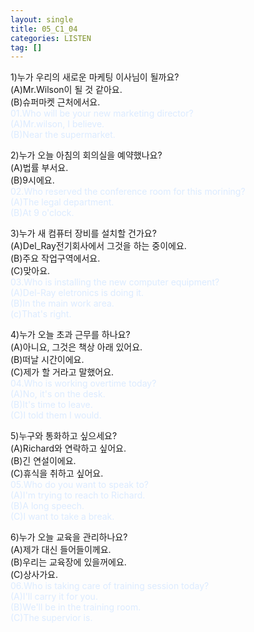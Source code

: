 ```yaml
---
layout: single
title: 05_C1_04
categories: LISTEN
tag: []
---
```


1)누가 우리의 새로운 마케팅 이사님이 될까요?   
(A)Mr.Wilson이 될 것 같아요.   
(B)슈퍼마켓 근처에서요.   
<span style="color:#DCEBFF">
01.Who will be your new marketing director?   
(A)Mr.wilson, I believe.   
(B)Near the supermarket.   
</span>
   
2)누가 오늘 아침의 회의실을 예약했나요?   
(A)법률 부서요.   
(B)9시에요.   
<span style="color:#DCEBFF">
02.Who reserved the conference room for this morining?   
(A)The legal department.   
(B)At 9 o'clock.   
</span>
   
3)누가 새 컴퓨터 장비를 설치할 건가요?   
(A)Del_Ray전기회사에서 그것을 하는 중이에요.   
(B)주요 작업구역에서요.   
(C)맞아요.   
<span style="color:#DCEBFF">
03.Who is installing the new computer equipment?   
(A)Del-Ray eletronics is doing it.   
(B)In the main work area.   
(c)That's right.   
</span>
   
4)누가 오늘 초과 근무를 하나요?   
(A)아니요, 그것은 책상 아래 있어요.   
(B)떠날 시간이에요.   
(C)제가 할 거라고 말했어요.   
<span style="color:#DCEBFF">
04.Who is working overtime today?   
(A)No, it's on the desk.   
(B)It's time to leave.   
(C)I told them I would.  
</span>   
      
5)누구와 통화하고 싶으세요?   
(A)Richard와 연락하고 싶어요.   
(B)긴 연설이에요.   
(C)휴식을 취하고 싶어요.   
<span style="color:#DCEBFF">
05.Who do you want to speak to?   
(A)I'm trying to reach to Richard.   
(B)A long speech.   
(C)I want to take a break.   
</span>
      
6)누가 오늘 교육을 관리하나요?   
(A)제가 대신 들어들이께요.   
(B)우리는 교육장에 있을꺼에요.   
(C)상사가요.   
<span style="color:#DCEBFF">
06.Who is taking care of training session today?   
(A)I'll carry it for you.   
(B)We'll be in the training room.   
(C)The supervior is.   
<span>
   

